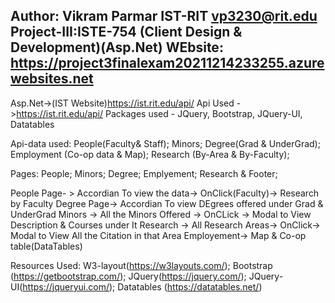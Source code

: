 Author:
Vikram Parmar
IST-RIT
vp3230@rit.edu
Project-III:ISTE-754 (Client Design & Development)(Asp.Net)
WEbsite:  https://project3finalexam20211214233255.azurewebsites.net
-----------------------------------------------------------------------------------------------
Asp.Net->(IST Website)https://ist.rit.edu/api/
Api Used ->https://ist.rit.edu/api/
Packages used - JQuery, Bootstrap, JQuery-UI, Datatables 

Api-data used: People(Faculty& Staff); Minors; Degree(Grad & UnderGrad); Employment (Co-op data & Map); Research (By-Area & By-Faculty); 

Pages: People; Minors; Degree; Emplyement; Research & Footer;

People Page- > Accordian To view the data-> OnClick(Faculty)-> Research by Faculty
Degree Page-> Accordian To view DEgrees offered under Grad & UnderGrad
Minors -> All the Minors Offered -> OnCLick -> Modal to View Description & Courses under It 
Research -> All Research Areas-> OnClick-> Modal to View All the Citation in that Area
Employement-> Map & Co-op table(DataTables)

Resources Used: W3-layout(https://w3layouts.com/); Bootstrap (https://getbootstrap.com/); JQuery(https://jquery.com/); JQuery-UI(https://jqueryui.com/); Datatables (https://datatables.net/)


